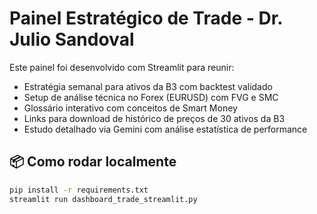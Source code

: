 # Painel Estratégico de Trade - Dr. Julio Sandoval

Este painel foi desenvolvido com Streamlit para reunir:

- Estratégia semanal para ativos da B3 com backtest validado
- Setup de análise técnica no Forex (EURUSD) com FVG e SMC
- Glossário interativo com conceitos de Smart Money
- Links para download de histórico de preços de 30 ativos da B3
- Estudo detalhado via Gemini com análise estatística de performance

## 📦 Como rodar localmente

```bash
pip install -r requirements.txt
streamlit run dashboard_trade_streamlit.py
```
